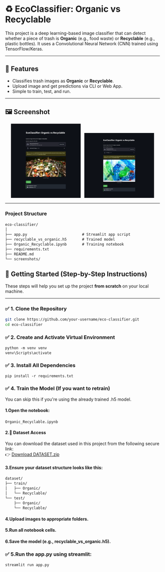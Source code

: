 # ♻️ EcoClassifier: Organic vs Recyclable

This project is a deep learning-based image classifier that can detect whether a piece of trash is **Organic** (e.g., food waste) or **Recyclable** (e.g., plastic bottles). It uses a Convolutional Neural Network (CNN) trained using TensorFlow/Keras.

---

## 📌 Features

- Classifies trash images as **Organic** or **Recyclable**.
- Upload image and get predictions via CLI or Web App.
- Simple to train, test, and run.

---

## 🖼️ Screenshot

<p align="center">
  <img src="screenshots/sso1.png" alt="Organic" width="45%"/>
&nbsp;
  <img src="screenshots/SSR1.png" alt="Recyclable" width="45%"/>
</p>

---

### Project Structure
```
eco-classifier/
│
├── app.py                         # Streamlit app script
├── recyclable_vs_organic.h5       # Trained model
├── Organic_Recyclable.ipynb       # Training notebook
├── requirements.txt
├── README.md
└── screenshots/

```

## 🚀 Getting Started (Step-by-Step Instructions)

These steps will help you set up the project **from scratch** on your local machine.

---

### ✅ 1. Clone the Repository

```bash
git clone https://github.com/your-username/eco-classifier.git
cd eco-classifier
```

### ✅ 2. Create and Activate Virtual Environment 
```
python -m venv venv
venv\Scripts\activate
```

### ✅ 3. Install All Dependencies
```
pip install -r requirements.txt
```
### ✅ 4. Train the Model (If you want to retrain)
You can skip this if you're using the already trained .h5 model.

#### 1.Open the notebook:
  `Organic_Recyclable.ipynb`
#### 2.📁 Dataset Access

You can download the dataset used in this project from the following secure link:  
👉 [Download DATASET.zip](https://drive.google.com/file/d/1bu5kvTRL1-m_rjT_3VU7ZLq3K4N9unEj/view?usp=sharing)


#### 3.Ensure your dataset structure looks like this:
```
dataset/
├── train/
│   ├── Organic/
│   └── Recyclable/
└── test/
    ├── Organic/
    └── Recyclable/
```
#### 4.Upload images to appropriate folders.

#### 5.Run all notebook cells.

#### 6.Save the model (e.g., recyclable_vs_organic.h5).

### ✅ 5.Run the app.py using streamlit:
```
streamlit run app.py
```
